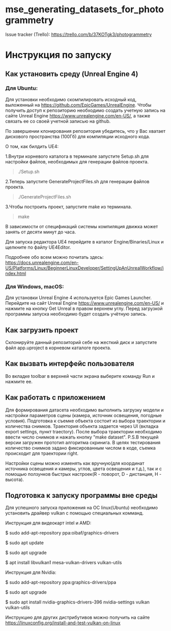 # mse_generating_datasets_for_photogrammetry
Issue tracker (Trello): https://trello.com/b/37KOTgk3/photogrammetry

# Инструкция по запуску #

## Как установить среду (Unreal Engine 4) ##

### Для Ubuntu:

Для установки необходимо скомпилировать исходный код, выложенный на https://github.com/EpicGames/UnrealEngine. Чтобы получить доступ к репозиторию необходимо создать учетную запись на сайте Unreal Engine https://www.unrealengine.com/en-US/, а также связать ее со своей учетной записью на github.

По завершении клонирования репозитория убедитесь, что у Вас хватает дискового пространства (100Гб) для компиляции исходного кода. 

О том, как билдить UE4:

1.Внутри корневого каталога в терминале запустите Setup.sh  для настройки файлов, необходимых для генерации файлов проекта.
>./Setup.sh

2.Теперь запустите GenerateProjectFiles.sh для генерации файлов проекта.
>./GenerateProjectFiles.sh

3.Чтобы построить проект, запустите make из терминала.
>make

В зависимости от спецификаций системы компиляция движка может занять от десяти минут до часа.

Для запуска редактора UE4 перейдите в каталог Engine/Binaries/Linux и щелкните по файлу UE4Editor.

Подробнее обо всем можно почитать здесь: https://docs.unrealengine.com/en-US/Platforms/Linux/BeginnerLinuxDeveloper/SettingUpAnUnrealWorkflow/index.html

### Для Windows, macOS:

Для установки Unreal Engine 4 используется Epic Games Launcher. Перейдите на сайт Unreal Engine https://www.unrealengine.com/en-US/ и нажмите на кнопку Get Unreal в правом верхнем углу. Перед загрузкой программы запуска необходимо будет создать учётную запись.

## Как загрузить проект ##

Склонируйте данный репозиторий cебе на жесткий диск и запустите файл app.uproject в корневом каталоге проекта.

## Как вызвать интерфейс пользователя ##

Во вкладке toolbar в верхней части экрана выберите команду Run и нажмите ее.

## Как работать с приложением ##
Для формирования датасета необходимо выполнить загрузку модели  и настройки параметров сцены (камера, источник освещения, погодные условия).
Подготовка к съемке объекта состоит из выбора траектории и количества снимков.
Траектория объекта задается через UI (вкладка export settings, пункт traectory).
После выбора траектории необходимо ввести число снимков и нажать кнопку "make dataset".
P.S.В текущей версии загружен прототип алгоритма скринига. В целях тестирования количество снимков задано фиксированным числом в коде, съемка происходит для траектории right.

Настройки сцены можно изменять как вручную(для координат источника освещения и камеры, углов, цвета освещения и т.д.), так и с помощью ползунков быстрых настроек(R - поворот, D - дистанция, H - высота).

## Подготовка к запуску программы вне среды ##

Для успешного запуска приложения на ОС linux(Ubuntu) необходимо установить драйвер vulkan с помощью специальных комманд.

Инструкция для видеокарт intel и AMD:

$ sudo add-apt-repository ppa:oibaf/graphics-drivers

$ sudo apt update

$ sudo apt upgrade

$ apt install libvulkan1 mesa-vulkan-drivers vulkan-utils

Инструкция для Nvidia:

$ sudo add-apt-repository ppa:graphics-drivers/ppa

$ sudo apt upgrade

$ sudo apt install nvidia-graphics-drivers-396 nvidia-settings vulkan vulkan-utils

Инструкцию для других дистрибутивов можно получить на сайте https://linuxconfig.org/install-and-test-vulkan-on-linux
